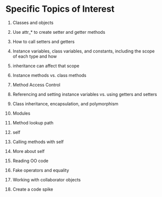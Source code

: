 # Specific Topics of Interest

1. Classes and objects

2. Use attr_* to create setter and getter methods

3. How to call setters and getters

4. Instance variables, class variables, and constants, including the scope of each type and how 

5. inheritance can affect that scope

6. Instance methods vs. class methods

7. Method Access Control

8. Referencing and setting instance variables vs. using getters and setters

9. Class inheritance, encapsulation, and polymorphism

10. Modules

11. Method lookup path

12. self

13. Calling methods with self

14. More about self

15. Reading OO code

16. Fake operators and equality

17. Working with collaborator objects

18. Create a code spike